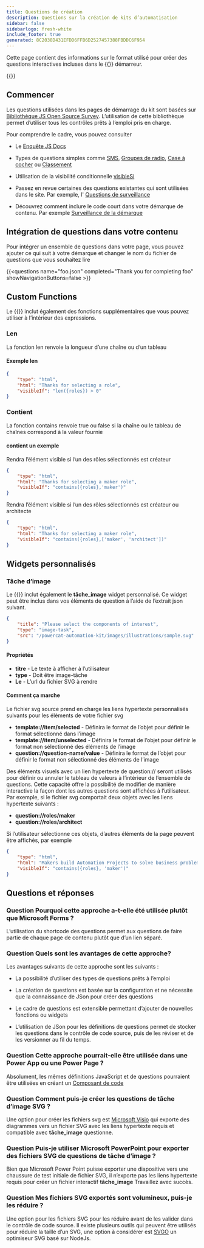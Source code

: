 ```yaml
---
title: Questions de création
description: Questions sur la création de kits d’automatisation
sidebar: false
sidebarlogo: fresh-white
include_footer: true
generated: 8C2038D431EFDD6FFB6D2527457388FBDDC6F954
---
```


Cette page contient des informations sur le format utilisé pour créer des questions interactives incluses dans le {{<product-name>}} démarreur.

{{<toc>}}

## Commencer

Les questions utilisées dans les pages de démarrage du kit sont basées sur [Bibliothèque JS Open Source Survey](https://github.com/surveyjs/survey-library). L’utilisation de cette bibliothèque permet d’utiliser tous les contrôles prêts à l’emploi pris en charge.

Pour comprendre le cadre, vous pouvez consulter

- Le [Enquête JS Docs](https://surveyjs.io/form-library/documentation/overview)

- Types de questions simples comme [SMS](https://surveyjs.io/form-library/examples/questiontype-text/reactjs), [Groupes de radio](https://surveyjs.io/form-library/examples/questiontype-radiogroup/reactjs), [Case à cocher](https://surveyjs.io/form-library/examples/questiontype-checkbox/reactjs) ou [Classement](https://surveyjs.io/form-library/examples/questiontype-ranking/reactjs)

- Utilisation de la visibilité conditionnelle [visibleSi](https://surveyjs.io/form-library/examples/condition-kids/reactjs)

- Passez en revue certaines des questions existantes qui sont utilisées dans le site. Par exemple, l' [Questions de surveillance](https://github.com/microsoft/powercat-automation-kit/blob/gh-pages/site/content/monitoring.json)

- Découvrez comment inclure le code court dans votre démarque de contenu. Par exemple [Surveillance de la démarque](https://raw.githubusercontent.com/microsoft/powercat-automation-kit/gh-pages/site/content/monitoring-compare.md)

## Intégration de questions dans votre contenu

Pour intégrer un ensemble de questions dans votre page, vous pouvez ajouter ce qui suit à votre démarque et changer le nom du fichier de questions que vous souhaitez lire

{{\<questions name="foo.json" completed="Thank you for completing foo" showNavigationButtons=false \>}}

## Custom Functions

Le {{<product-name>}} inclut également des fonctions supplémentaires que vous pouvez utiliser à l’intérieur des expressions.

### Len

La fonction len renvoie la longueur d’une chaîne ou d’un tableau

#### Exemple len

```json
{
    "type": "html",
    "html": "Thanks for selecting a role",
    "visibleIf": "len({roles}) > 0"
}
```

### Contient

La fonction contains renvoie true ou false si la chaîne ou le tableau de chaînes correspond à la valeur fournie

#### contient un exemple

Rendra l’élément visible si l’un des rôles sélectionnés est créateur

```json
{
    "type": "html",
    "html": "Thanks for selecting a maker role",
    "visibleIf": "contains({roles},'maker')"
}
```

Rendra l’élément visible si l’un des rôles sélectionnés est créateur ou architecte

```json
{
    "type": "html",
    "html": "Thanks for selecting a maker role",
    "visibleIf": "contains({roles},['maker', 'architect'])"
}
```

## Widgets personnalisés

### Tâche d’image

Le {{<product-name>}} inclut également le **tâche_image** widget personnalisé. Ce widget peut être inclus dans vos éléments de question à l’aide de l’extrait json suivant.

```json
{
    "title": "Please select the components of interest",
    "type": "image-task",
    "src": "/powercat-automation-kit/images/illustrations/sample.svg"
}
```

#### Propriétés

- **titre** - Le texte à afficher à l’utilisateur
- **type** - Doit être image-tâche
- **Le** - L’url du fichier SVG à rendre

#### Comment ça marche

Le fichier svg source prend en charge les liens hypertexte personnalisés suivants pour les éléments de votre fichier svg

- **template://item/selected** - Définira le format de l’objet pour définir le format sélectionné dans l’image
- **template://item/unselected** - Définira le format de l’objet pour définir le format non sélectionné des éléments de l’image
- **question://question-name/value** - Définira le format de l’objet pour définir le format non sélectionné des éléments de l’image

Des éléments visuels avec un lien hypertexte de question:// seront utilisés pour définir ou annuler le tableau de valeurs à l’intérieur de l’ensemble de questions. Cette capacité offre la possibilité de modifier de manière interactive la façon dont les autres questions sont affichées à l’utilisateur. Par exemple, si le fichier svg comportait deux objets avec les liens hypertexte suivants :

- **question://roles/maker**
- **question://roles/architect**

Si l’utilisateur sélectionne ces objets, d’autres éléments de la page peuvent être affichés, par exemple

```json
{
    "type": "html",
    "html": "Makers build Automation Projects to solve business problems",
    "visibleIf": "contains({roles}, 'maker')"
}
```

## Questions et réponses

### **Question** Pourquoi cette approche a-t-elle été utilisée plutôt que Microsoft Forms ?

L’utilisation du shortcode des questions permet aux questions de faire partie de chaque page de contenu plutôt que d’un lien séparé.

### **Question** Quels sont les avantages de cette approche?

Les avantages suivants de cette approche sont les suivants :

- La possibilité d’utiliser des types de questions prêts à l’emploi

- La création de questions est basée sur la configuration et ne nécessite que la connaissance de JSon pour créer des questions

- Le cadre de questions est extensible permettant d’ajouter de nouvelles fonctions ou widgets

- L’utilisation de JSon pour les définitions de questions permet de stocker les questions dans le contrôle de code source, puis de les réviser et de les versionner au fil du temps.

### **Question** Cette approche pourrait-elle être utilisée dans une Power App ou une Power Page ?

Absolument, les mêmes définitions JavaScript et de questions pourraient être utilisées en créant un [Composant de code](https://learn.microsoft.com/power-apps/developer/component-framework/custom-controls-overview)

### **Question** Comment puis-je créer les questions de tâche d’image SVG ?

Une option pour créer les fichiers svg est [Microsoft Visio](https://www.microsoft.com/microsoft-365/visio/) qui exporte des diagrammes vers un fichier SVG avec les liens hypertexte requis et compatible avec **tâche_image** questionne.

### **Question** Puis-je utiliser Microsoft PowerPoint pour exporter des fichiers SVG de questions de tâche d’image ?

Bien que Microsoft Power Point puisse exporter une diapositive vers une chaussure de test initiale de fichier SVG, il n’exporte pas les liens hypertexte requis pour créer un fichier interactif **tâche_image** Travaillez avec succès.

### **Question** Mes fichiers SVG exportés sont volumineux, puis-je les réduire ?

Une option pour les fichiers SVG pour les réduire avant de les valider dans le contrôle de code source. Il existe plusieurs outils qui peuvent être utilisés pour réduire la taille d’un SVG, une option à considérer est [SVGO](https://github.com/svg/svgo) un optimiseur SVG basé sur NodeJs.
